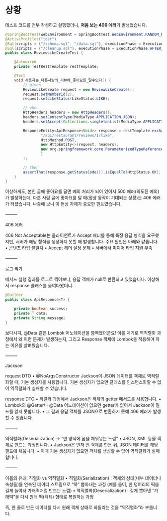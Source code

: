# 상황

테스트 코드를 전부 작성하고 실행했더니, **처음 보는 406 에러**가 발생했습니다.

```java
@SpringBootTest(webEnvironment = SpringBootTest.WebEnvironment.RANDOM_PORT)
@ActiveProfiles("test")
@Sql(scripts = {"/schema.sql", "/data.sql"}, executionPhase = ExecutionPhase.BEFORE_TEST_CLASS)
@Sql(scripts = {"/cleanup.sql"}, executionPhase = ExecutionPhase.AFTER_TEST_CLASS)
public class ReviewLikeCreateTest {

    @Autowired
    private TestRestTemplate restTemplate;

    @Test
    void 사용자는_다른사람의_리뷰에_좋아요를_달수있다() {
        // given
        ReviewLikeCreate request = new ReviewLikeCreate();
        request.setMemberId(2);
        request.setLikeStatus(LikeStatus.LIKE);

        // when
        HttpHeaders headers = new HttpHeaders();
        headers.setContentType(MediaType.APPLICATION_JSON);
        headers.setAccept(Collections.singletonList(MediaType.APPLICATION_JSON));

        ResponseEntity<ApiResponse<Void>> response = restTemplate.exchange(
                "/api/restaurant/reviews/1/like",
                HttpMethod.POST,
                new HttpEntity<>(request, headers),
                new org.springframework.core.ParameterizedTypeReference<ApiResponse<Void>>() {
                }
        );

        // then
        assertThat(response.getStatusCode()).isEqualTo(HttpStatus.OK);
    }
}
```

이상하게도, 본인 글에 좋아요를 달면 예외 처리가 되어 있어서 500 에러(의도된 예외)가 발생하는데,
다른 사람 글에 좋아요를 달 때(정상 동작이 기대되는 상황)는 406 에러가 터졌습니다.
나중에 보니 이 현상 자체가 중요한 힌트였습니다.

⸻

406 에러

406 Not Acceptable는 클라이언트가 Accept 헤더를 통해 특정 응답 형식을 요구했지만,
서버가 해당 형식을 생성하지 못할 때 발생합니다.
주요 원인은 아래와 같습니다.
	•	콘텐츠 타입 불일치
	•	Accept 헤더 설정 문제
	•	서버에서 미디어 타입 지원 부족

⸻

로그 찍기

메서드 실행 결과를 로그로 찍어보니, 응답 객체가 null로 반환되고 있었습니다.
이상해서 response 클래스를 들여다봤더니…

```java
@Builder
public class ApiResponse<T> {

    private boolean success;
    private T data;
    private String message;
}
```

보다시피, @Data 같은 Lombok 어노테이션을 깜빡했더군요!
이를 계기로 역직렬화 과정에서 왜 이런 문제가 발생하는지, 그리고 Response 객체에 Lombok을 적용해야 하는 이유를 살펴봤습니다.

⸻

Jackson

request DTO
	•	@NoArgsConstructor
Jackson이 JSON 데이터를 객체로 역직렬화할 때, 기본 생성자를 사용합니다.
기본 생성자가 없으면 클래스를 인스턴스화할 수 없어 역직렬화가 실패할 수 있습니다.

response DTO
	•	직렬화 과정에서 Jackson은 객체의 getter 메서드를 사용합니다.
	•	Lombok의 @Getter나 @Data 어노테이션이 없으면 getter가 없어서 Jackson이 필드를 읽지 못합니다.
	•	그 결과 응답 객체를 JSON으로 변환하지 못해 406 에러가 발생할 수 있습니다.

⸻

역직렬화(Deserialization) → “빈 양식에 폼을 채워넣는 느낌”
	•	JSON, XML 등을 객체로 만드는 과정입니다.
	•	Jackson은 먼저 빈 객체를 만든 뒤, JSON 데이터를 해당 필드에 채웁니다.
	•	이때 기본 생성자가 없으면 객체를 생성할 수 없어 역직렬화가 실패합니다.

⸻

이름의 유래: 직렬화 vs 역직렬화
	•	직렬화(Serialization)
: 객체의 상태(내부 데이터나 속성들)를 연속된 데이터 스트림으로 “쭉” 뽑아내는 과정
(예를 들어, 한 덩어리의 떡을 길게 늘여서 가래떡처럼 만드는 느낌)
	•	역직렬화(Deserialization)
: 길게 뽑아낸 “가래떡”을 다시 원래 떡(객체) 형태로 복원하는 과정

즉, 한 줄로 만든 데이터를 다시 원래 객체 상태로 되돌리는 것을 “역직렬화”라 부릅니다.

